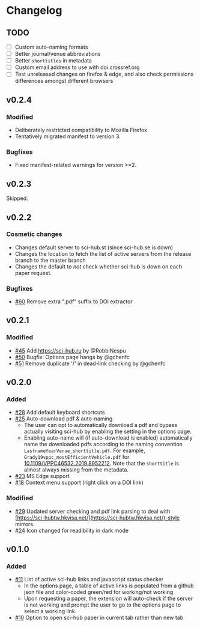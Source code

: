 # Changelog

## TODO

- [ ] Custom auto-naming formats
- [ ] Better journal/venue abbreviations
- [ ] Better `shorttitles` in metadata
- [ ] Custom email address to use with doi.crossref.org
- [ ] Test unreleased changes on firefox & edge, and also check permissions differences amongst different browsers

## v0.2.4

### Modified
* Deliberately restricted compatibility to Mozilla Firefox
* Tentatively migrated manifest to version 3.

### Bugfixes
* Fixed manifest-related warnings for version >=2.

## v0.2.3

Skipped.

## v0.2.2

### Cosmetic changes
* Changes default server to sci-hub.st (since sci-hub.se is down)
* Changes the location to fetch the list of active servers from the release branch to the master branch
* Changes the default to *not* check whether sci-hub is down on each paper request.

### Bugfixes
* [#60](https://github.com/gchenfc/sci-hub-now/pull/60) Remove extra ".pdf" suffix to DOI extractor

## v0.2.1

### Modified
* [#45](https://github.com/gchenfc/sci-hub-now/pull/45) Add https://sci-hub.ru by @RobbiNespu
* [#50](https://github.com/gchenfc/sci-hub-now/pull/50) Bugfix: Options page hangs by @gchenfc
* [#51](https://github.com/gchenfc/sci-hub-now/pull/51) Remove duplicate '/' in dead-link checking by @gchenfc

## v0.2.0

### Added
- [#28](https://github.com/gchenfc/sci-hub-now/pull/28) Add default keyboard shortcuts
- [#25](https://github.com/gchenfc/sci-hub-now/pull/25) Auto-download pdf & auto-naming
  - The user can opt to automatically download a pdf and bypass actually visiting sci-hub by enabling the setting in the options page.
  - Enabling auto-name will (if auto-download is enabled) automatically name the downloaded pdfs according to the naming convention `LastnameYearVenue_shorttitle.pdf`.  For example, `Grady19vppc_mostEfficientVehicle.pdf` for [10.1109/VPPC46532.2019.8952212](https://doi.org/10.1109/VPPC46532.2019.8952212).  Note that the `shorttitle` is almost always missing from the metadata.
- [#23](https://github.com/gchenfc/sci-hub-now/pull/23) MS Edge support
- [#18](https://github.com/gchenfc/sci-hub-now/pull/18) Context menu support (right click on a DOI link)

### Modified
- [#29](https://github.com/gchenfc/sci-hub-now/pull/29) Updated server checking and pdf link parsing to deal with [https://sci-hubtw.hkvisa.net/](https://sci-hubtw.hkvisa.net/)-style mirrors.
- [#24](https://github.com/gchenfc/sci-hub-now/pull/24) Icon changed for readibility in dark mode

## v0.1.0

### Added
- [#11](https://github.com/gchenfc/sci-hub-now/pull/11) List of active sci-hub links and javascript status checker
  - In the options page, a table of active links is populated from a github json file and color-coded green/red for working/not working
  - Upon requesting a paper, the extension will auto-check if the server is not working and prompt the user to go to the options page to select a working link.
- [#10](https://github.com/gchenfc/sci-hub-now/pull/10) Option to open sci-hub paper in current tab rather than new tab
